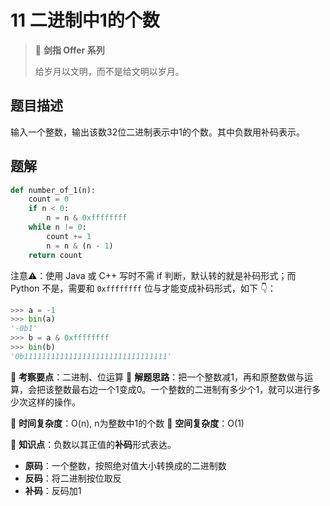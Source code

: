 # 11 二进制中1的个数

> 🌟 **剑指 Offer 系列**
>
> 给岁月以文明，而不是给文明以岁月。

## 题目描述

输入一个整数，输出该数32位二进制表示中1的个数。其中负数用补码表示。

## 题解

```python
def number_of_1(n):
    count = 0
    if n < 0:
        n = n & 0xffffffff
    while n != 0:
        count += 1
        n = n & (n - 1)
    return count
```

注意⚠️：使用 Java 或 C++ 写时不需 if 判断，默认转的就是补码形式；而 Python 不是，需要和 `0xffffffff` 位与才能变成补码形式，如下 👇：

```python
>>> a = -1
>>> bin(a)
'-0b1'
>>> b = a & 0xffffffff
>>> bin(b)
'0b11111111111111111111111111111111'
```

🍥 **考察要点**：二进制、位运算
🍬 **解题思路**：把一个整数减1，再和原整数做与运算，会把该整数最右边一个1变成0。一个整数的二进制有多少个1，就可以进行多少次这样的操作。

🍉 **时间复杂度**：O(n), n为整数中1的个数
🍭 **空间复杂度**：O(1)

🥝 **知识点**：负数以其正值的**补码**形式表达。

- **原码**：一个整数，按照绝对值大小转换成的二进制数
- **反码**：将二进制按位取反
- **补码**：反码加1
